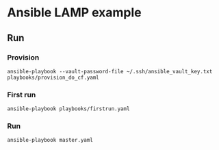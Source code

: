 # Ansible LAMP example

## Run

### Provision

    ansible-playbook --vault-password-file ~/.ssh/ansible_vault_key.txt playbooks/provision_do_cf.yaml

### First run

    ansible-playbook playbooks/firstrun.yaml

### Run

    ansible-playbook master.yaml
